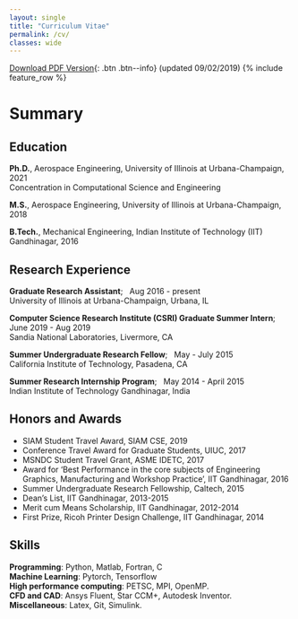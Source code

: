 ```yaml
---
layout: single
title: "Curriculum Vitae"
permalink: /cv/
classes: wide
---
```


[Download PDF Version](/assets/images/CV_Nirmal.pdf){: .btn .btn--info} (updated 09/02/2019)
{% include feature_row %}
# Summary
## Education
**Ph.D.**, Aerospace Engineering, University of Illinois at Urbana-Champaign, 2021
<br />
Concentration in Computational Science and Engineering

**M.S.**, Aerospace Engineering, University of Illinois at Urbana-Champaign, 2018

**B.Tech.**, Mechanical Engineering, Indian Institute of Technology (IIT) Gandhinagar, 2016 

## Research Experience
**Graduate Research Assistant**;  &nbsp; Aug 2016 - present <br />
University of Illinois at Urbana-Champaign, Urbana, IL

**Computer Science Research Institute (CSRI) Graduate Summer Intern**;  &nbsp; June 2019 - Aug 2019 <br />
Sandia National Laboratories, Livermore, CA

**Summer Undergraduate Research Fellow**;  &nbsp; May - July 2015 <br />
California Institute of Technology, Pasadena, CA

**Summer Research Internship Program**;  &nbsp; May 2014 - April 2015 <br />
Indian Institute of Technology Gandhinagar, India


## Honors and Awards
* SIAM Student Travel Award, SIAM CSE, 2019
* Conference Travel Award for Graduate Students, UIUC, 2017
* MSNDC Student Travel Grant, ASME IDETC, 2017
* Award for ‘Best Performance in the core subjects of Engineering Graphics, Manufacturing and Workshop Practice’, IIT Gandhinagar, 2016
* Summer Undergraduate Research Fellowship, Caltech, 2015
* Dean’s List, IIT Gandhinagar, 2013-2015
* Merit cum Means Scholarship, IIT Gandhinagar, 2012-2014
* First Prize, Ricoh Printer Design Challenge, IIT Gandhinagar, 2014

## Skills

**Programming**: Python, Matlab, Fortran, C <br />
**Machine Learning**: Pytorch, Tensorflow <br />
**High performance computing**: PETSC, MPI, OpenMP. <br />
**CFD and CAD**: Ansys Fluent, Star CCM+, Autodesk Inventor. <br />
**Miscellaneous**: Latex, Git, Simulink.


